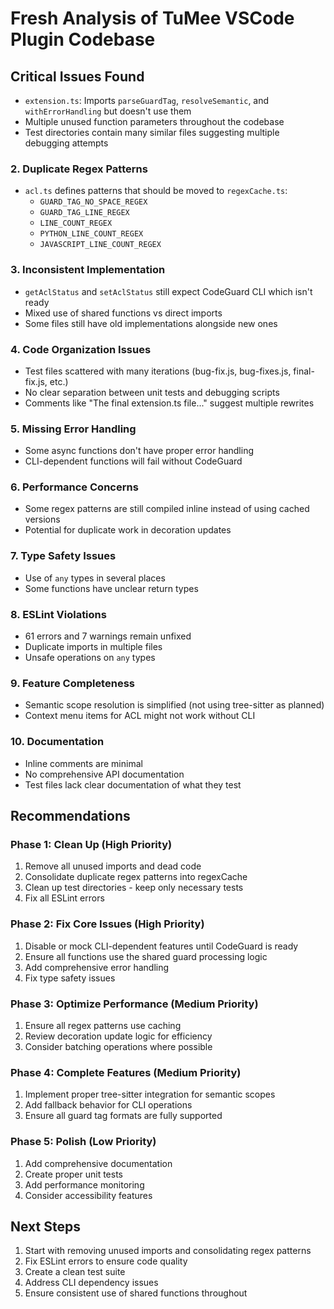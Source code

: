 # Fresh Analysis of TuMee VSCode Plugin Codebase

## Critical Issues Found

- `extension.ts`: Imports `parseGuardTag`, `resolveSemantic`, and `withErrorHandling` but doesn't use them
- Multiple unused function parameters throughout the codebase
- Test directories contain many similar files suggesting multiple debugging attempts

### 2. Duplicate Regex Patterns

- `acl.ts` defines patterns that should be moved to `regexCache.ts`:
  - `GUARD_TAG_NO_SPACE_REGEX`
  - `GUARD_TAG_LINE_REGEX`
  - `LINE_COUNT_REGEX`
  - `PYTHON_LINE_COUNT_REGEX`
  - `JAVASCRIPT_LINE_COUNT_REGEX`

### 3. Inconsistent Implementation

- `getAclStatus` and `setAclStatus` still expect CodeGuard CLI which isn't ready
- Mixed use of shared functions vs direct imports
- Some files still have old implementations alongside new ones

### 4. Code Organization Issues

- Test files scattered with many iterations (bug-fix.js, bug-fixes.js, final-fix.js, etc.)
- No clear separation between unit tests and debugging scripts
- Comments like "The final extension.ts file..." suggest multiple rewrites

### 5. Missing Error Handling

- Some async functions don't have proper error handling
- CLI-dependent functions will fail without CodeGuard

### 6. Performance Concerns

- Some regex patterns are still compiled inline instead of using cached versions
- Potential for duplicate work in decoration updates

### 7. Type Safety Issues

- Use of `any` types in several places
- Some functions have unclear return types

### 8. ESLint Violations

- 61 errors and 7 warnings remain unfixed
- Duplicate imports in multiple files
- Unsafe operations on `any` types

### 9. Feature Completeness

- Semantic scope resolution is simplified (not using tree-sitter as planned)
- Context menu items for ACL might not work without CLI

### 10. Documentation

- Inline comments are minimal
- No comprehensive API documentation
- Test files lack clear documentation of what they test

## Recommendations

### Phase 1: Clean Up (High Priority)

1. Remove all unused imports and dead code
2. Consolidate duplicate regex patterns into regexCache
3. Clean up test directories - keep only necessary tests
4. Fix all ESLint errors

### Phase 2: Fix Core Issues (High Priority)

1. Disable or mock CLI-dependent features until CodeGuard is ready
2. Ensure all functions use the shared guard processing logic
3. Add comprehensive error handling
4. Fix type safety issues

### Phase 3: Optimize Performance (Medium Priority)

1. Ensure all regex patterns use caching
2. Review decoration update logic for efficiency
3. Consider batching operations where possible

### Phase 4: Complete Features (Medium Priority)

1. Implement proper tree-sitter integration for semantic scopes
2. Add fallback behavior for CLI operations
3. Ensure all guard tag formats are fully supported

### Phase 5: Polish (Low Priority)

1. Add comprehensive documentation
2. Create proper unit tests
3. Add performance monitoring
4. Consider accessibility features

## Next Steps

1. Start with removing unused imports and consolidating regex patterns
2. Fix ESLint errors to ensure code quality
3. Create a clean test suite
4. Address CLI dependency issues
5. Ensure consistent use of shared functions throughout
